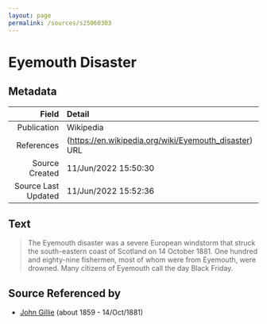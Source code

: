 ```yaml
---
layout: page
permalink: /sources/s25060303
---
```


# Eyemouth Disaster

## Metadata
Field | Detail
---:|:---
Publication | Wikipedia
References | (https://en.wikipedia.org/wiki/Eyemouth_disaster) URL
Source Created | 11/Jun/2022 15:50:30
Source Last Updated | 11/Jun/2022 15:52:36

## Text

> The Eyemouth disaster was a severe European windstorm that struck the south-eastern coast of Scotland on 14 October 1881. One hundred and eighty-nine fishermen, most of whom were from Eyemouth, were drowned. Many citizens of Eyemouth call the day Black Friday.
>

## Source Referenced by

* [John Gillie](../people/@49104732@-john-gillie-b1859-d1881-10-14.md) (about 1859 - 14/Oct/1881)
